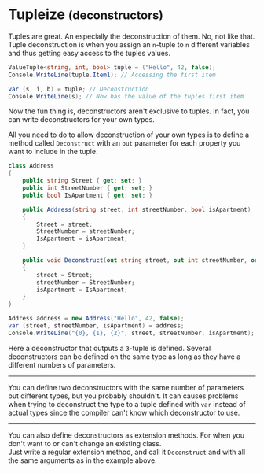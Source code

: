 # Tupleize <small>(deconstructors)</small>

Tuples are great. An especially the deconstruction of them. No, not like that.
Tuple deconstruction is when you assign an `n`-tuple to `n` different variables
and thus getting easy access to the tuples values.

```csharp
ValueTuple<string, int, bool> tuple = ("Hello", 42, false);
Console.WriteLine(tuple.Item1); // Accessing the first item

var (s, i, b) = tuple; // Deconstruction
Console.WriteLine(s); // Now has the value of the tuples first item
```

Now the fun thing is, deconstructors aren't exclusive to tuples. In fact, you
can write deconstructors for your own types.

All you need to do to allow deconstruction of your own types is to define a
method called `Deconstruct` with an `out` parameter for each property you want
to include in the tuple.

```csharp
class Address
{
	public string Street { get; set; }
	public int StreetNumber { get; set; }
	public bool IsApartment { get; set; }

	public Address(string street, int streetNumber, bool isApartment)
	{
		Street = street;
		StreetNumber = streetNumber;
		IsApartment = isApartment;
	}

	public void Deconstruct(out string street, out int streetNumber, out bool isApartment)
	{
		street = Street;
		streetNumber = StreetNumber;
		isApartment = IsApartment;
	}
}

Address address = new Address("Hello", 42, false);
var (street, streetNumber, isApartment) = address;
Console.WriteLine("{0}, {1}, {2}", street, streetNumber, isApartment);
```

Here a deconstructor that outputs a `3`-tuple is defined. Several deconstructors
can be defined on the same type as long as they have a different numbers of
parameters.

--------------------------------------------------------------------------------

You can define two deconstructors with the same number of parameters but
different types, but you probably shouldn't. It can causes problems when trying
to deconstruct the type to a tuple defined with `var` instead of actual types
since the compiler can't know which deconstructor to use.

--------------------------------------------------------------------------------

You can also define deconstructors as extension methods. For when you don't want
to or can't change an existing class.  
Just write a regular extension method, and call it `Deconstruct` and with all
the same arguments as in the example above.